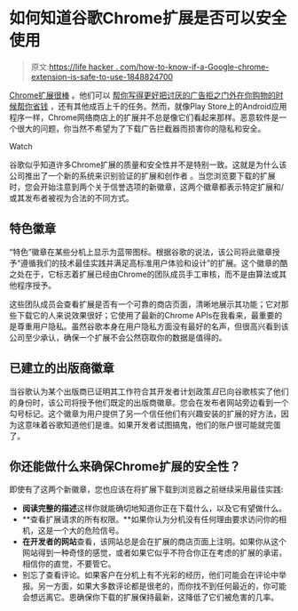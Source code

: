 # 如何知道谷歌Chrome扩展是否可以安全使用

> 原文:[https://life hacker . com/how-to-know-if-a-Google-chrome-extension-is-safe-to-use-1848824700](https://lifehacker.com/how-to-know-if-a-google-chrome-extension-is-safe-to-use-1848824700)

[Chrome扩展很棒](https://lifehacker.com/11-of-the-best-free-extensions-for-google-chrome-1847860706/) 。他们可以 [帮你写得更好](https://chrome.google.com/webstore/detail/grammarly-for-chrome/kbfnbcaeplbcioakkpcpgfkobkghlhen?hl=en)[把讨厌的广告拒之门外](https://chrome.google.com/webstore/detail/adblock-%E2%80%94-best-ad-blocker/gighmmpiobklfepjocnamgkkbiglidom)[在你购物的时候帮你省钱](https://chrome.google.com/webstore/detail/rakuten-get-cash-back-for/chhjbpecpncaggjpdakmflnfcopglcmi) ，还有其他成百上千的任务。然而，就像Play Store上的Android应用程序一样，Chrome网络商店上的扩展并不总是像它们看起来那样。恶意软件是一个很大的问题，你当然不希望为了下载广告拦截器而损害你的隐私和安全。

Watch

谷歌似乎知道许多Chrome扩展的质量和安全性并不是特别一致。这就是为什么该公司推出了一个新的系统来识别验证的扩展和创作者 。当您浏览要下载的扩展时，您会开始注意到两个关于信誉选项的新徽章，这两个徽章都表示特定扩展和/或其发布者被视为合法的不同方式。

## 特色徽章

“特色”徽章在某些分机上显示为蓝带图标。根据谷歌的说法，该公司将此徽章授予“遵循我们的技术最佳实践并满足高标准用户体验和设计”的扩展。这个徽章的酷之处在于，它标志着扩展已经由Chrome的团队成员手工审核，而不是由算法或其他程序授予。

这些团队成员会查看扩展是否有一个可靠的商店页面，清晰地展示其功能；它对那些下载它的人来说效果很好；它使用了最新的Chrome APIs在我看来，最重要的是尊重用户隐私。虽然谷歌本身在用户隐私方面没有最好的名声，但很高兴看到该公司至少承认，确保一个扩展不会公然窃取你的数据是值得的。

## 已建立的出版商徽章

当谷歌认为某个出版商已证明其工作符合其开发者计划政策*且*已向谷歌核实了他们的身份时，该公司将授予他们既定的出版商徽章。您会在发布者网站旁边看到一个勾号标记。这个徽章为用户提供了另一个信任他们有兴趣安装的扩展的好方法，因为这意味着谷歌知道他们是谁。如果开发者试图搞鬼，他们的账户很可能就完蛋了。

## 你还能做什么来确保Chrome扩展的安全性？

即使有了这两个新徽章，您也应该在将扩展下载到浏览器之前继续采用最佳实践:

*   **阅读完整的描述**这样你就能确切地知道你正在下载什么，以及它有望做什么。
*   **查看扩展请求的所有权限。**如果你认为分机没有任何理由要求访问你的相机，这是一个大的危险信号。
*   **在开发者的网站**查看，该网站总是会在扩展的商店页面上注明。如果你从这个网站得到一种奇怪的感觉，或者如果它似乎不符合你正在考虑的扩展的承诺，相信你的直觉，不要管它。
*   别忘了查看评论。如果客户在分机上有不光彩的经历，他们可能会在评论中举报。另一方面，如果大多数评论都是很老的，而你找不到任何最近的，你可能会想远离它。恩确保你下载的扩展保持最新，这降低了它们被危害的几率。